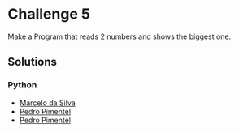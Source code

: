 # Challenge 5

Make a Program that reads 2 numbers and shows the biggest one.

## Solutions
### Python 
* [Marcelo da Silva](https://github.com/marcelodasilva/challenges-hacktoberfest/blob/master/challenges/5/Python/marcelodasilva.py)
* [Pedro Pimentel](https://github.com/pedro5/challenges-hacktoberfest/blob/master/challenges/5/Python/pedro5.py)
* [Pedro Pimentel](https://github.com/pedro5/challenges-hacktoberfest/blob/master/challenges/5/Python/pedro5_2.py)

